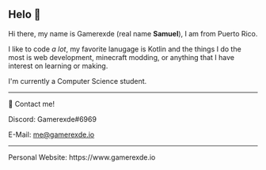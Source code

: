 ## Helo 👋
Hi there, my name is Gamerexde (real name **Samuel**), I am from Puerto Rico.

I like to code *a lot*, my favorite lanugage is Kotlin and the things I do the most is web development, minecraft modding, or anything that I have interest on learning or making.

I'm currently a Computer Science student.
<hr>
📮 Contact me!

Discord: Gamerexde#6969

E-Mail: me@gamerexde.io
<hr>
Personal Website: https://www.gamerexde.io
